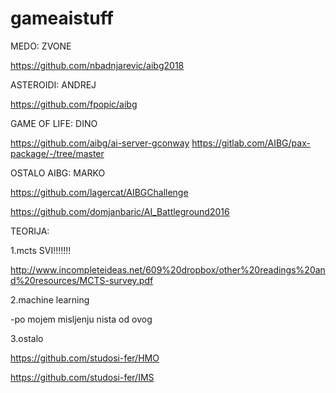 # gameaistuff


MEDO: ZVONE

https://github.com/nbadnjarevic/aibg2018


ASTEROIDI: ANDREJ

https://github.com/fpopic/aibg


GAME OF LIFE: DINO

https://github.com/aibg/ai-server-gconway
https://gitlab.com/AIBG/pax-package/-/tree/master


OSTALO AIBG: MARKO

https://github.com/lagercat/AIBGChallenge

https://github.com/domjanbaric/AI_Battleground2016

TEORIJA:

1.mcts SVI!!!!!!!

http://www.incompleteideas.net/609%20dropbox/other%20readings%20and%20resources/MCTS-survey.pdf

2.machine learning

-po mojem misljenju nista od ovog

3.ostalo

https://github.com/studosi-fer/HMO

https://github.com/studosi-fer/IMS
